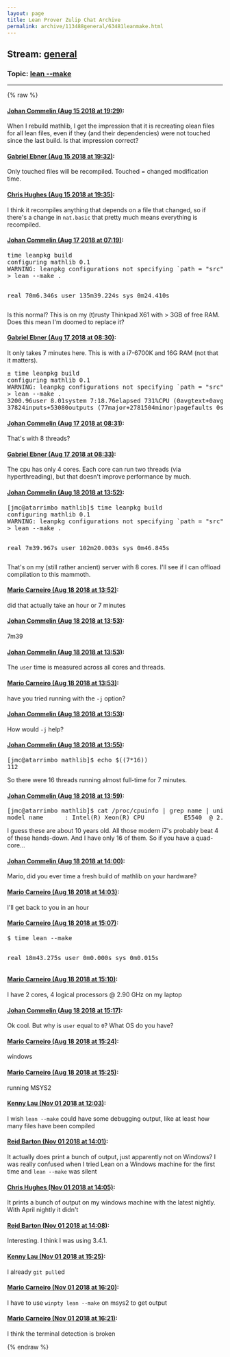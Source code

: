 ```yaml
---
layout: page
title: Lean Prover Zulip Chat Archive 
permalink: archive/113488general/63481leanmake.html
---
```


## Stream: [general](index.html)
### Topic: [lean --make](63481leanmake.html)

---


{% raw %}
#### [ Johan Commelin (Aug 15 2018 at 19:29)](https://leanprover.zulipchat.com/#narrow/stream/113488-general/topic/lean%20--make/near/132187468):
<p>When I rebuild mathlib, I get the impression that it is recreating olean files for all lean files, even if they (and their dependencies) were not touched since the last build. Is that impression correct?</p>

#### [ Gabriel Ebner (Aug 15 2018 at 19:32)](https://leanprover.zulipchat.com/#narrow/stream/113488-general/topic/lean%20--make/near/132187640):
<p>Only touched files will be recompiled.  Touched = changed modification time.</p>

#### [ Chris Hughes (Aug 15 2018 at 19:35)](https://leanprover.zulipchat.com/#narrow/stream/113488-general/topic/lean%20--make/near/132187780):
<p>I think it recompiles anything that depends on a file that changed, so if there's a change in <code>nat.basic</code> that pretty much means everything is recompiled.</p>

#### [ Johan Commelin (Aug 17 2018 at 07:19)](https://leanprover.zulipchat.com/#narrow/stream/113488-general/topic/lean%20--make/near/132283339):
<div class="codehilite"><pre><span></span><span class="nb">time</span> leanpkg build
configuring mathlib <span class="m">0</span>.1
WARNING: leanpkg configurations not specifying <span class="sb">`</span><span class="nv">path</span> <span class="o">=</span> <span class="s2">&quot;src&quot;</span><span class="sb">`</span> are deprecated.
&gt; lean --make .

real    70m6.346s
user    135m39.224s
sys     0m24.410s
</pre></div>


<p>Is this normal? This is on my (t)rusty Thinkpad X61 with &gt; 3GB of free RAM. Does this mean I'm doomed to replace it?</p>

#### [ Gabriel Ebner (Aug 17 2018 at 08:30)](https://leanprover.zulipchat.com/#narrow/stream/113488-general/topic/lean%20--make/near/132285528):
<p>It only takes 7 minutes here.  This is with a i7-6700K and 16G RAM (not that it matters).</p>
<div class="codehilite"><pre><span></span>± time leanpkg build
configuring mathlib 0.1
WARNING: leanpkg configurations not specifying `path = &quot;src&quot;` are deprecated.
&gt; lean --make .
3200.96user 8.01system 7:18.76elapsed 731%CPU (0avgtext+0avgdata 1617680maxresident)k
37824inputs+53080outputs (77major+2781504minor)pagefaults 0swaps
</pre></div>

#### [ Johan Commelin (Aug 17 2018 at 08:31)](https://leanprover.zulipchat.com/#narrow/stream/113488-general/topic/lean%20--make/near/132285548):
<p>That's with 8 threads?</p>

#### [ Gabriel Ebner (Aug 17 2018 at 08:33)](https://leanprover.zulipchat.com/#narrow/stream/113488-general/topic/lean%20--make/near/132285607):
<p>The cpu has only 4 cores.  Each core can run two threads (via hyperthreading), but that doesn't improve performance by much.</p>

#### [ Johan Commelin (Aug 18 2018 at 13:52)](https://leanprover.zulipchat.com/#narrow/stream/113488-general/topic/lean%20--make/near/132357383):
<div class="codehilite"><pre><span></span><span class="o">[</span>jmc@atarrimbo mathlib<span class="o">]</span>$ <span class="nb">time</span> leanpkg build
configuring mathlib <span class="m">0</span>.1
WARNING: leanpkg configurations not specifying <span class="sb">`</span><span class="nv">path</span> <span class="o">=</span> <span class="s2">&quot;src&quot;</span><span class="sb">`</span> are deprecated.
&gt; lean --make .

real    7m39.967s
user    102m20.003s
sys     0m46.845s
</pre></div>


<p>That's on my (still rather ancient) server with 8 cores. I'll see if I can offload compilation to this mammoth.</p>

#### [ Mario Carneiro (Aug 18 2018 at 13:52)](https://leanprover.zulipchat.com/#narrow/stream/113488-general/topic/lean%20--make/near/132357388):
<p>did that actually take an hour or 7 minutes</p>

#### [ Johan Commelin (Aug 18 2018 at 13:53)](https://leanprover.zulipchat.com/#narrow/stream/113488-general/topic/lean%20--make/near/132357390):
<p>7m39</p>

#### [ Johan Commelin (Aug 18 2018 at 13:53)](https://leanprover.zulipchat.com/#narrow/stream/113488-general/topic/lean%20--make/near/132357400):
<p>The <code>user</code> time is measured across all cores and threads.</p>

#### [ Mario Carneiro (Aug 18 2018 at 13:53)](https://leanprover.zulipchat.com/#narrow/stream/113488-general/topic/lean%20--make/near/132357403):
<p>have you tried running with the <code>-j</code> option?</p>

#### [ Johan Commelin (Aug 18 2018 at 13:53)](https://leanprover.zulipchat.com/#narrow/stream/113488-general/topic/lean%20--make/near/132357406):
<p>How would <code>-j</code> help?</p>

#### [ Johan Commelin (Aug 18 2018 at 13:55)](https://leanprover.zulipchat.com/#narrow/stream/113488-general/topic/lean%20--make/near/132357463):
<div class="codehilite"><pre><span></span><span class="o">[</span>jmc@atarrimbo mathlib<span class="o">]</span>$ <span class="nb">echo</span> <span class="k">$((</span><span class="m">7</span><span class="o">*</span><span class="m">16</span><span class="k">))</span>
<span class="m">112</span>
</pre></div>


<p>So there were 16 threads running almost full-time for 7 minutes.</p>

#### [ Johan Commelin (Aug 18 2018 at 13:59)](https://leanprover.zulipchat.com/#narrow/stream/113488-general/topic/lean%20--make/near/132357586):
<div class="codehilite"><pre><span></span><span class="o">[</span>jmc@atarrimbo mathlib<span class="o">]</span>$ cat /proc/cpuinfo <span class="p">|</span> grep name <span class="p">|</span> uniq
model name      : Intel<span class="o">(</span>R<span class="o">)</span> Xeon<span class="o">(</span>R<span class="o">)</span> CPU           E5540  @ <span class="m">2</span>.53GHz
</pre></div>


<p>I guess these are about 10 years old. All those modern i7's probably beat 4 of these hands-down. And I have only 16 of them. So if you have a quad-core...</p>

#### [ Johan Commelin (Aug 18 2018 at 14:00)](https://leanprover.zulipchat.com/#narrow/stream/113488-general/topic/lean%20--make/near/132357634):
<p>Mario, did you ever time a fresh build of mathlib on your hardware?</p>

#### [ Mario Carneiro (Aug 18 2018 at 14:03)](https://leanprover.zulipchat.com/#narrow/stream/113488-general/topic/lean%20--make/near/132357706):
<p>I'll get back to you in an hour</p>

#### [ Mario Carneiro (Aug 18 2018 at 15:07)](https://leanprover.zulipchat.com/#narrow/stream/113488-general/topic/lean%20--make/near/132360198):
<div class="codehilite"><pre><span></span>$ time lean --make

real    18m43.275s
user    0m0.000s
sys     0m0.015s
</pre></div>

#### [ Mario Carneiro (Aug 18 2018 at 15:10)](https://leanprover.zulipchat.com/#narrow/stream/113488-general/topic/lean%20--make/near/132360342):
<p>I have 2 cores, 4 logical processors @ 2.90 GHz on my laptop</p>

#### [ Johan Commelin (Aug 18 2018 at 15:17)](https://leanprover.zulipchat.com/#narrow/stream/113488-general/topic/lean%20--make/near/132360657):
<p>Ok cool. But why is <code>user</code> equal to <code>0</code>? What OS do you have?</p>

#### [ Mario Carneiro (Aug 18 2018 at 15:24)](https://leanprover.zulipchat.com/#narrow/stream/113488-general/topic/lean%20--make/near/132361017):
<p>windows</p>

#### [ Mario Carneiro (Aug 18 2018 at 15:25)](https://leanprover.zulipchat.com/#narrow/stream/113488-general/topic/lean%20--make/near/132361020):
<p>running MSYS2</p>

#### [ Kenny Lau (Nov 01 2018 at 12:03)](https://leanprover.zulipchat.com/#narrow/stream/113488-general/topic/lean%20--make/near/136914467):
<p>I wish <code>lean --make</code> could have some debugging output, like at least how many files have been compiled</p>

#### [ Reid Barton (Nov 01 2018 at 14:01)](https://leanprover.zulipchat.com/#narrow/stream/113488-general/topic/lean%20--make/near/136919856):
<p>It actually does print a bunch of output, just apparently not on Windows? I was really confused when I tried Lean on a Windows machine for the first time and <code>lean --make</code> was silent</p>

#### [ Chris Hughes (Nov 01 2018 at 14:05)](https://leanprover.zulipchat.com/#narrow/stream/113488-general/topic/lean%20--make/near/136920069):
<p>It prints a bunch of output on my windows machine with the latest nightly. With April nightly it didn't</p>

#### [ Reid Barton (Nov 01 2018 at 14:08)](https://leanprover.zulipchat.com/#narrow/stream/113488-general/topic/lean%20--make/near/136920234):
<p>Interesting. I think I was using 3.4.1.</p>

#### [ Kenny Lau (Nov 01 2018 at 15:25)](https://leanprover.zulipchat.com/#narrow/stream/113488-general/topic/lean%20--make/near/136924729):
<p>I already <code>git pull</code>ed</p>

#### [ Mario Carneiro (Nov 01 2018 at 16:20)](https://leanprover.zulipchat.com/#narrow/stream/113488-general/topic/lean%20--make/near/136928284):
<p>I have to use <code>winpty lean --make</code> on msys2 to get output</p>

#### [ Mario Carneiro (Nov 01 2018 at 16:21)](https://leanprover.zulipchat.com/#narrow/stream/113488-general/topic/lean%20--make/near/136928309):
<p>I think the terminal detection is broken</p>


{% endraw %}
